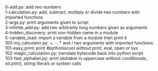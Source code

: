 0-add.py: add two numbers  
1-calculation.py: add, subtract, multiply or divide two numbers with imported functions  
2-args.py: print arguments given to script  
3-infinite_add.py: add two arbitrarily long numbers given as arguments  
4-hidden_discovery: print non-hidden name in a module  
5-variable_load: import a variable from a module then print it  
100-my_calculator.py: +, -, * and / two arguments with imported functions  
101-easy_print: print #pythoniscool without print, eval, open or sys  
102-magic_calculation.py: translate bytecode back into python script  
103-fast_alphabet.py: print alphabet in uppercase without conditionals, str.join(), string literals or system calls  
